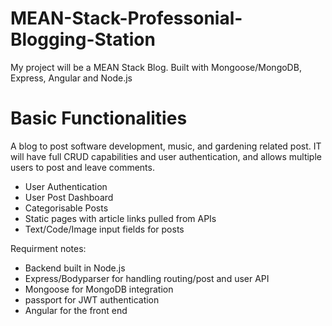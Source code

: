 # MEAN-Stack-Professonial-Blogging-Station

My project will be a MEAN Stack Blog. Built with Mongoose/MongoDB, Express, Angular  and Node.js

# Basic Functionalities

A blog to post software development, music, and gardening related post. IT will have full CRUD capabilities and user authentication, and allows multiple users to post and leave comments.

 - User Authentication
 - User Post Dashboard
 - Categorisable Posts
 - Static pages with article links pulled from APIs 
 - Text/Code/Image input fields for posts


Requirment notes:

 - Backend built in Node.js
 - Express/Bodyparser for handling routing/post and user API
 - Mongoose for MongoDB integration
 - passport for JWT authentication
 - Angular for the front end